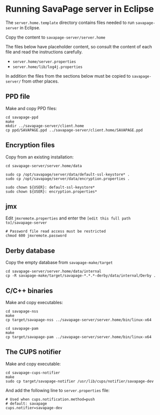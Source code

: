 <!-- 
    SPDX-FileCopyrightText: © 2020 Datraverse BV <info@datraverse.com> 
    SPDX-License-Identifier: AGPL-3.0-or-later 
-->

# Running SavaPage server in Eclipse

The `server.home.template` directory contains files needed to run `savapage-server` in Eclipse. 

Copy the content to `savapage-server/server.home` 

The files below have placeholder content, so consult the content of each file 
and read the instructions carefully.

  * `server.home/server.properties`
  * `server.home/lib/log4j.properties` 
 
In addition the files from the sections below must be copied to `savapage-server/` from other places. 

## PPD file

Make and copy PPD files:

    cd savapage-ppd
    make
    mkdir ../savapage-server/client.home
    cp ppd/SAVAPAGE.ppd ../savapage-server/client.home/SAVAPAGE.ppd


## Encryption files

Copy from an existing installation:
 
    cd savapage-server/server.home/data

    sudo cp /opt/savapage/server/data/default-ssl-keystore* .
    sudo cp /opt/savapage/server/data/encryption.properties .

    sudo chown ${USER}: default-ssl-keystore*
    sudo chown ${USER}: encryption.properties*
 

## jmx

Edit `jmxremote.properties` and enter the `[edit this full path to]/savapage-server`
     
    # Password file read access must be restricted
    chmod 600 jmxremote.password
 
## Derby database

Copy the empty database from `savapage-make/target`

    cd savapage-server/server.home/data/internal
    cp -R savapage-make/target/savapage-*.*.*-derby/data/internal/Derby .
 
 
## C/C++ binaries

Make and copy executables:

    cd savapage-nss
    make
    cp target/savapage-nss ../savapage-server/server.home/bin/linux-x64
    
    cd savapage-pam
    make
    cp target/savapage-pam ../savapage-server/server.home/bin/linux-x64


## The CUPS notifier

Make and copy executable:

    cd savapage-cups-notifier
    make
    sudo cp target/savapage-notifier /usr/lib/cups/notifier/savapage-dev

And add the following line to `server.properties` file:

    # Used when cups.notification.method=push
    # default: savapage
    cups.notifier=savapage-dev



